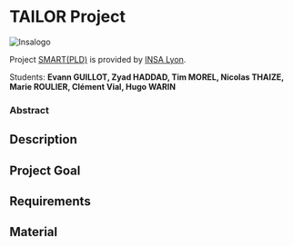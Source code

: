 # TAILOR Project

![Insalogo](./images/logo-insa_0.png)

Project [SMART(PLD)](riccardotommasini.com/teaching/smart) is provided by [INSA Lyon](https://www.insa-lyon.fr/).

Students: **Evann GUILLOT, Zyad HADDAD, Tim MOREL, Nicolas THAIZE, Marie ROULIER, Clément Vial, Hugo WARIN**

### Abstract

## Description 

## Project Goal

## Requirements

## Material



